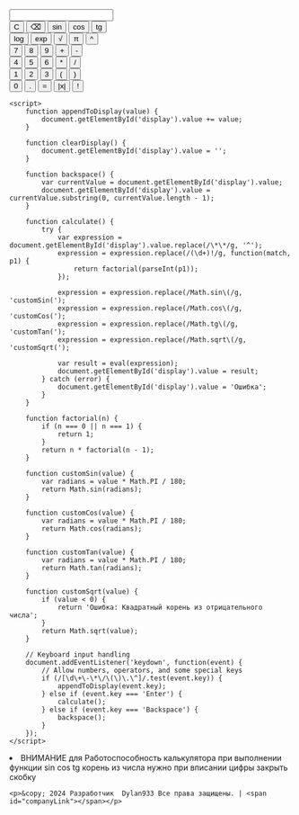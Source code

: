 <head>
    <meta charset="UTF-8">
    <meta http-equiv="X-UA-Compatible" content="IE=edge">
    <meta name="viewport" content="width=device-width, initial-scale=1.0">
    <title>Инженерный Калькулятор</title>
   <style>
   .calculator {
  width: 300px;
  margin: 0 auto;
  border: 1px solid #ccc;
  border-radius: 5px;
  padding: 10px;
  background-color: #f9f9f9;
}

.display {
  width: 100%;
  height: 50px;
  margin-bottom: 10px;
  text-align: right;
  font-size: 24px;
  padding: 5px;
}

.button {
  width: 50px;
  height: 50px;
  margin: 5px;
  font-size: 18px;
  border: 1px solid #ccc;
  border-radius: 5px;
  background-color: #fff;
  cursor: pointer;
}

.button:hover {
  background-color: #f0f0f0;
}

.operation {
  background-color: #f0f0f0;
}

.equal {
  background-color: #00f;
  color: #fff;
}

.clear {
  background-color: #f00;
  color: #fff;
}
   
   </style>
</head>
<body>
    <input type="text" id="display" readonly>
    <br>
    <button onclick="clearDisplay()">C</button>
    <button onclick="backspace()">⌫</button>
    <button onclick="appendToDisplay('customSin(')">sin</button>
    <button onclick="appendToDisplay('customCos(')">cos</button>
    <button onclick="appendToDisplay('customTan(')">tg</button>
    <br>
    <button onclick="appendToDisplay('Math.log(')">log</button>
    <button onclick="appendToDisplay('Math.exp(')">exp</button>
    <button onclick="appendToDisplay('customSqrt(')">√</button>
    <button onclick="appendToDisplay('Math.PI')">π</button>
    <button onclick="appendToDisplay('**')">^</button>
    <br>
    <button onclick="appendToDisplay('7')">7</button>
    <button onclick="appendToDisplay('8')">8</button>
    <button onclick="appendToDisplay('9')">9</button>
    <button onclick="appendToDisplay('+')">+</button>
    <button onclick="appendToDisplay('-')">-</button>
    <br>
    <button onclick="appendToDisplay('4')">4</button>
    <button onclick="appendToDisplay('5')">5</button>
    <button onclick="appendToDisplay('6')">6</button>
    <button onclick="appendToDisplay('*')">*</button>
    <button onclick="appendToDisplay('/')">/</button>
    <br>
    <button onclick="appendToDisplay('1')">1</button>
    <button onclick="appendToDisplay('2')">2</button>
    <button onclick="appendToDisplay('3')">3</button>
    <button onclick="appendToDisplay('('">(</button>
    <button onclick="appendToDisplay(')')">)</button>
    <br>
    <button onclick="appendToDisplay('0')">0</button>
    <button onclick="appendToDisplay('.')">.</button>
    <button onclick="calculate()">=</button>
    <button onclick="appendToDisplay('Math.abs(')">|x|</button>
    <button onclick="appendToDisplay('!')">!</button>
 
    <script>
        function appendToDisplay(value) {
            document.getElementById('display').value += value;
        }

        function clearDisplay() {
            document.getElementById('display').value = '';
        }

        function backspace() {
            var currentValue = document.getElementById('display').value;
            document.getElementById('display').value = currentValue.substring(0, currentValue.length - 1);
        }

        function calculate() {
            try {
                var expression = document.getElementById('display').value.replace(/\*\*/g, '^');
                expression = expression.replace(/(\d+)!/g, function(match, p1) {
                    return factorial(parseInt(p1));
                });

                expression = expression.replace(/Math.sin\(/g, 'customSin(');
                expression = expression.replace(/Math.cos\(/g, 'customCos(');
                expression = expression.replace(/Math.tg\(/g, 'customTan(');
                expression = expression.replace(/Math.sqrt\(/g, 'customSqrt(');

                var result = eval(expression);
                document.getElementById('display').value = result;
            } catch (error) {
                document.getElementById('display').value = 'Ошибка';
            }
        }

        function factorial(n) {
            if (n === 0 || n === 1) {
                return 1;
            }
            return n * factorial(n - 1);
        }

        function customSin(value) {
            var radians = value * Math.PI / 180;
            return Math.sin(radians);
        }

        function customCos(value) {
            var radians = value * Math.PI / 180;
            return Math.cos(radians);
        }

        function customTan(value) {
            var radians = value * Math.PI / 180;
            return Math.tan(radians);
        }

        function customSqrt(value) {
            if (value < 0) {
                return 'Ошибка: Квадратный корень из отрицательного числа';
            }
            return Math.sqrt(value);
        }

        // Keyboard input handling
        document.addEventListener('keydown', function(event) {
            // Allow numbers, operators, and some special keys
            if (/[\d\+\-\*\/\(\)\.\^]/.test(event.key)) {
                appendToDisplay(event.key);
            } else if (event.key === 'Enter') {
                calculate();
            } else if (event.key === 'Backspace') {
                backspace();
            }
        });
    </script>

<li> ВНИМАНИЕ  для Работоспособность калькулятора при выполнении 
функции  sin cos tg  корень из числа 
 нужно  при вписании  цифры  закрыть скобку </li>
 
    <p>&copy; 2024 Разработчик  Dylan933 Все права защищены. | <span id="companyLink"></span></p>
